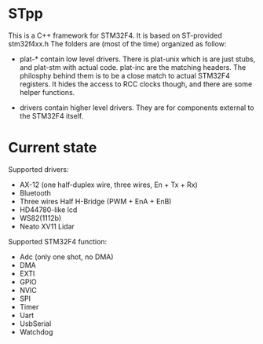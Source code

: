 STpp
====

This is a C++ framework for STM32F4.
It is based on ST-provided stm32f4xx.h
The folders are (most of the time) organized as follow:

- plat-\* contain low level drivers. There is plat-unix which is are just stubs, and plat-stm with actual code.
plat-inc are the matching headers.
The philosphy behind them is to be a close match to actual STM32F4 registers.
It hides the access to RCC clocks though, and there are some helper functions.

- drivers contain higher level drivers. They are for components external to the STM32F4 itself.

Current state
=============

Supported drivers:
- AX-12 (one half-duplex wire, three wires, En + Tx + Rx)
- Bluetooth
- Three wires Half H-Bridge (PWM + EnA + EnB)
- HD44780-like lcd
- WS82(1112b)
- Neato XV11 Lidar

Supported STM32F4 function:
- Adc (only one shot, no DMA)
- DMA
- EXTI
- GPIO
- NVIC
- SPI
- Timer
- Uart
- UsbSerial
- Watchdog
